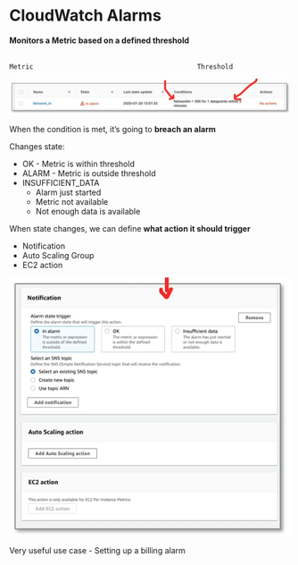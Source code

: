 # CloudWatch Alarms

**Monitors a Metric based on a defined threshold**

                                                                                 Metric                                         Threshold

![Untitled](CloudWatch%20Alarms%206a38ad8240394eb6a0334c75478fb573/Untitled.png)

When the condition is met, it’s going to **breach an alarm**

Changes state:

- OK - Metric is within threshold
- ALARM - Metric is outside threshold
- INSUFFICIENT_DATA
    - Alarm just started
    - Metric not available
    - Not enough data is available

When state changes, we can define **what action it should trigger**

- Notification
- Auto Scaling Group
- EC2 action

![Untitled](CloudWatch%20Alarms%206a38ad8240394eb6a0334c75478fb573/Untitled%201.png)

Very useful use case - Setting up a billing alarm